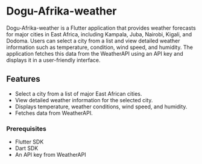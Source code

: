 # Dogu-Afrika-weather

Dogu-Afrika-weather is a Flutter application that provides weather forecasts for major cities in East Africa, including Kampala, Juba, Nairobi, Kigali, and Dodoma. Users can select a city from a list and view detailed weather information such as temperature, condition, wind speed, and humidity. The application fetches this data from the WeatherAPI using an API key and displays it in a user-friendly interface.

## Features

- Select a city from a list of major East African cities.
- View detailed weather information for the selected city.
- Displays temperature, weather conditions, wind speed, and humidity.
- Fetches data from WeatherAPI.

### Prerequisites

- Flutter SDK
- Dart SDK
- An API key from WeatherAPI


